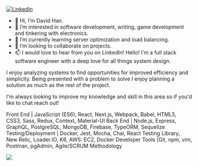 [![LinkedIn](https://img.shields.io/badge/linkedin-%230077B5.svg?style=for-the-badge&logo=linkedin&logoColor=white)](https://www.linkedin.com/in/davidhan92/)

- 👋 Hi, I’m David Han.
- 👀 I’m interested in software development, writing, game development and tinkering with electronics.
- 🌱 I’m currently learning server optimization and load balancing.
- 💞️ I’m looking to collaborate on projects.
- 📫 I would love to hear from you on LinkedIn!
Hello! I'm a full stack software engineer with a deep love for all things system design. 

I enjoy analyzing systems to find opportunities for improved efficiency and simplicity. Being presented with a problem to solve I enjoy planning a solution as much as the rest of the project.

I'm always looking to improve my knowledge and skill in this area so if you'd like to chat reach out!

Front End | JavaScript (ES6), React, Next.js, Webpack, Babel, HTML5, CSS3, Sass, Redux, Context, Material-UI
Back End | Node.js, Express, GraphQL, PostgreSQL, MongoDB, Firebase, TypeORM, Sequelize
Testing/Deployment | Docker, Jest, Mocha, Chai, React Testing Library, New Relic, Loader.IO, K6, AWS: EC2, Docker
Developer Tools |Git, npm, vim, Postman, pgAdmin, Agile/SCRUM Methodology

<a href="https://github.com/davidhannn/github-readme-stats">
  <img align="center" src="https://github-readme-stats.vercel.app/api?username=davidhannn&show_icons=true&count_private=true&theme=dracula" />
